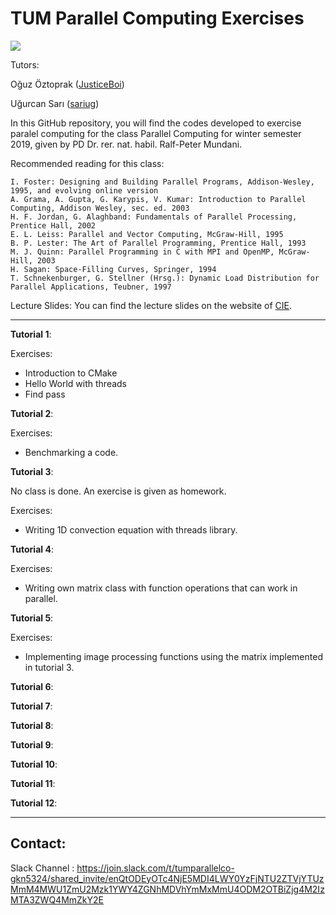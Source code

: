 # TUM Parallel Computing Exercises 

![](https://travis-ci.com/sariug/parallel_computing_exercises.svg?branch=travis)


Tutors:

Oğuz Öztoprak ([JusticeBoi](https://github.com/JusticeBoi/tictactoe))

Uğurcan Sarı ([sariug](https://github.com/sariug))


In this GitHub repository, you will find the codes developed to exercise paralel computing for the class Parallel Computing for winter semester 2019, given by PD Dr. rer. nat. habil. Ralf-Peter Mundani.

Recommended reading for this class:

    I. Foster: Designing and Building Parallel Programs, Addison-Wesley, 1995, and evolving online version
    A. Grama, A. Gupta, G. Karypis, V. Kumar: Introduction to Parallel Computing, Addison Wesley, sec. ed. 2003
    H. F. Jordan, G. Alaghband: Fundamentals of Parallel Processing, Prentice Hall, 2002
    E. L. Leiss: Parallel and Vector Computing, McGraw-Hill, 1995
    B. P. Lester: The Art of Parallel Programming, Prentice Hall, 1993
    M. J. Quinn: Parallel Programming in C with MPI and OpenMP, McGraw-Hill, 2003
    H. Sagan: Space-Filling Curves, Springer, 1994
    T. Schnekenburger, G. Stellner (Hrsg.): Dynamic Load Distribution for Parallel Applications, Teubner, 1997

Lecture Slides: You can find the lecture slides on the website of [CIE](https://www.cie.bgu.tum.de/de/lehre/parallel-computing).

***

**Tutorial 1**:

Exercises:
- Introduction to CMake
- Hello World with threads
- Find pass 

**Tutorial 2**:

Exercises:
- Benchmarking a code.

**Tutorial 3**:

No class is done. An exercise is given as homework.

Exercises:
- Writing 1D convection equation with threads library.


**Tutorial 4**:

Exercises:
- Writing own matrix class with function operations that can work in parallel.


**Tutorial 5**:

Exercises:
- Implementing image processing functions using the matrix implemented in tutorial 3.

**Tutorial 6**:

**Tutorial 7**:

**Tutorial 8**:

**Tutorial 9**:

**Tutorial 10**:

**Tutorial 11**:

**Tutorial 12**:


*** 
## Contact:

Slack Channel : https://join.slack.com/t/tumparallelco-gkn5324/shared_invite/enQtODEyOTc4NjE5MDI4LWY0YzFjNTU2ZTVjYTUzMmM4MWU1ZmU2Mzk1YWY4ZGNhMDVhYmMxMmU4ODM2OTBiZjg4M2IzMTA3ZWQ4MmZkY2E
